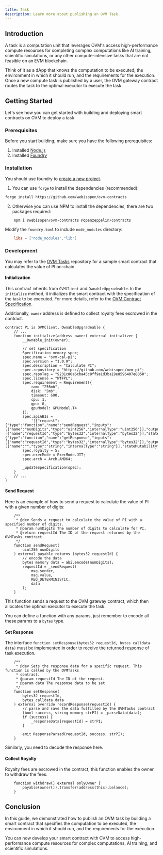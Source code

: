 ```yaml
---
title: Task
description: Learn more about publishing an OVM Task.
---
```


## Introduction

A task is a computation unit that leverages OVM's access high-performance compute resources for completing complex computations like AI training, scientific simulations, or any other compute-intensive tasks that are not feasible on an EVM blockchain.

Think of it as a dApp that knows the computation to be executed, the environment in which it should run, and the requirements for the execution.
Once a new compute task is published by a user, the OVM gateway contract routes the task to the optimal executor to execute the task.

## Getting Started

Let's see how you can get started with building and deploying smart contracts on OVM to deploy a task.

### Prerequisites

Before you start building, make sure you have the following prerequisites:

1. Installed [Node.js](https://nodejs.org/)
1. Installed [Foundry](https://getfoundry.sh/)

### Installation

You should use foundry to [create a new project](https://book.getfoundry.sh/projects/creating-a-new-project).

1. You can use `forge` to install the dependencies (recommended):

```bash
forge install https://github.com/webisopen/ovm-contracts
```

2. Otherwise you can use NPM to install the dependencies, there are two packages required:

```bash
    npm i @webisopen/ovm-contracts @openzeppelin/contracts
```

Modify the `foundry.toml` to include `node_modules` directory:

```toml
    libs = ["node_modules","lib"]
```

### Development

You may refer to the [OVM Tasks](https://github.com/webisopen/ovm-tasks/blob/main/src/tasks/Pi.sol) repository for a sample smart contract that calculates the value of PI on-chain.

#### Initialization

This contract inherits from `OVMClient` and `OwnableUpgradeable`.
In the ``initialize`` method, it initializes the smart contract with the specification of the task to be executed.
For more details, refer to the [OVM Contract Specification](./specification).

Additionally, `owner` address is defined to collect royalty fees escrowed in the contract.

```solidity
contract Pi is OVMClient, OwnableUpgradeable {
    // ...
    function initialize(address owner) external initializer {
        __Ownable_init(owner);

        // set specification
        Specification memory spec;
        spec.name = "ovm-cal-pi";
        spec.version = "1.0.0";
        spec.description = "Calculate PI";
        spec.repository = "https://github.com/webisopen/ovm-pi";
        spec.repoTag = "9231c80a6cba45c8ff9a1d3ba19e8596407e8850";
        spec.license = "WTFPL";
        spec.requirement = Requirement({
            ram: "256mb",
            disk: "5mb",
            timeout: 600,
            cpu: 1,
            gpu: 0,
            gpuModel: GPUModel.T4
        });
        spec.apiABIs =
            '[{"request": {"type":"function","name":"sendRequest","inputs":[{"name":"numDigits","type":"uint256","internalType":"uint256"}],"outputs":[{"name":"requestId","type":"bytes32","internalType":"bytes32"}],"stateMutability":"payable"},"getResponse":{"type":"function","name":"getResponse","inputs":[{"name":"requestId","type":"bytes32","internalType":"bytes32"}],"outputs":[{"name":"","type":"string","internalType":"string"}],"stateMutability":"view"}}]';
        spec.royalty = 5;
        spec.execMode = ExecMode.JIT;
        spec.arch = Arch.AMD64;

        _updateSpecification(spec);
    }
    // ...
}
```

#### Send Request

Here is an example of how to send a request to calculate the value of PI with a given number of digits:

```solidity
    /**
     * @dev Sends a request to calculate the value of PI with a specified number of digits.
     * @param numDigits The number of digits to calculate for PI.
     * @return requestId The ID of the request returned by the OVMTasks contract.
     */
    function sendRequest(
        uint256 numDigits
    ) external payable returns (bytes32 requestId) {
        // encode the data
        bytes memory data = abi.encode(numDigits);
        requestId = _sendRequest(
            msg.sender,
            msg.value,
            REQ_DETERMINISTIC,
            data
        );
    }
```

This function sends a request to the OVM gateway contract, which then allocates the optimal executor to execute the task.

You can define a function with any params, just remember to encode all these params to a `bytes` type.

#### Set Response

The interface `function setResponse(bytes32 requestId, bytes calldata data)` must be implemented in order to receive the returned response of task execution.

```solidity
    /**
     * @dev Sets the response data for a specific request. This function is called by the OVMTasks
     * contract.
     * @param requestId The ID of the request.
     * @param data The response data to be set.
     */
    function setResponse(
        bytes32 requestId,
        bytes calldata data
    ) external override recordResponse(requestId) {
        // parse and save the data fulfilled by the OVMTasks contract
        (bool success, string memory strPI) = _parseData(data);
        if (success) {
            _responseData[requestId] = strPI;
        }

        emit ResponseParsed(requestId, success, strPI);
    }
```

Similarly, you need to decode the response here.

#### Collect Royalty

Royalty fees are escrowed in the contract, this function enables the owner to withdraw the fees.
```solidity
    function withdraw() external onlyOwner {
        payable(owner()).transfer(address(this).balance);
    }
```

## Conclusion

In this guide, we demonstrated how to publish an OVM task by building a smart contract that specifies the computation to be executed, the environment in which it should run, and the requirements for the execution.

You can now develop your smart contract with OVM to access high-performance compute resources for complex computations, AI training, and scientific simulations.
